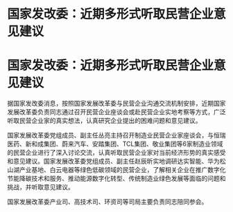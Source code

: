 # 国家发改委：近期多形式听取民营企业意见建议

# 国家发改委：近期多形式听取民营企业意见建议

据国家发改委消息，按照国家发展改革委与民营企业沟通交流机制安排，近期国家发展改革委负责同志通过召开民营企业座谈会或赴民营企业实地考察等方式，广泛听取民营企业家的真实想法，认真研究企业提出的困难问题和意见建议。

国家发展改革委党组成员、副主任丛亮主持召开制造业民营企业家座谈会，与恒瑞医药、新和成集团、蔚来汽车、安踏集团、TCL集团、敬业集团等6家制造业领域的民营企业进行了深入讨论交流，认真听取民营企业家对当前经济形势的真实感受和意见建议。国家发展改革委党组成员、副主任赵辰昕实地调研达实智能、华为松山湖产业基地、白云电器等绿色低碳领域的民营企业，了解相关企业在推广数字化节能降碳技术和服务、推动能源数字化转型、传统制造业绿色发展等面临的问题和挑战，并听取意见建议。

国家发展改革委产业司、高技术司、环资司等司局主要负责同志陪同参会。

